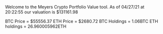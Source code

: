 Welcome to the Meyers Crypto Portfolio Value tool. 
As of 04/27/21 at 20:22:55 our valuation is $131161.98 

BTC Price = $55556.37
 ETH Price = $2680.72
BTC Holdings = 1.06BTC
 ETH holdings = 26.960005962ETH 
